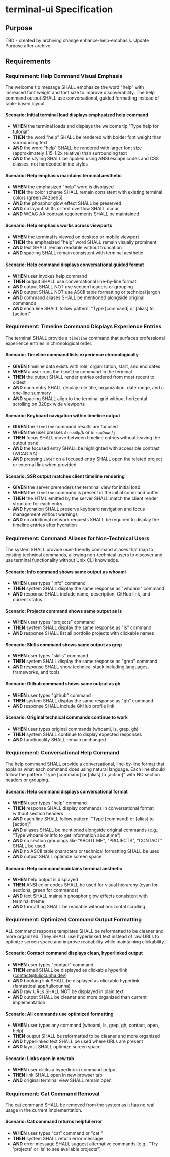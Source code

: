 # terminal-ui Specification

## Purpose

TBD - created by archiving change enhance-help-emphasis. Update Purpose after
archive.
## Requirements
### Requirement: Help Command Visual Emphasis

The welcome tip message SHALL emphasize the word "help" with increased font
weight and font size to improve discoverability. The help command output SHALL
use conversational, guided formatting instead of table-based layout.

#### Scenario: Initial terminal load displays emphasized help command

- **WHEN** the terminal loads and displays the welcome tip "Type help for
  tutorial"
- **THEN** the word "help" SHALL be rendered with bolder font weight than
  surrounding text
- **AND** the word "help" SHALL be rendered with larger font size (approximately
  1.15-1.2x relative) than surrounding text
- **AND** the styling SHALL be applied using ANSI escape codes and CSS classes,
  not hardcoded inline styles

#### Scenario: Help emphasis maintains terminal aesthetic

- **WHEN** the emphasized "help" word is displayed
- **THEN** the color scheme SHALL remain consistent with existing terminal
  colors (green #42be65)
- **AND** the phosphor glow effect SHALL be preserved
- **AND** no layout shifts or text overflow SHALL occur
- **AND** WCAG AA contrast requirements SHALL be maintained

#### Scenario: Help emphasis works across viewports

- **WHEN** the terminal is viewed on desktop or mobile viewport
- **THEN** the emphasized "help" word SHALL remain visually prominent
- **AND** text SHALL remain readable without truncation
- **AND** spacing SHALL remain consistent with terminal aesthetic

#### Scenario: Help command displays conversational guided format

- **WHEN** user invokes help command
- **THEN** output SHALL use conversational line-by-line format
- **AND** output SHALL NOT use section headers or grouping
- **AND** output SHALL NOT use ASCII table formatting or technical jargon
- **AND** command aliases SHALL be mentioned alongside original commands
- **AND** each line SHALL follow pattern: "Type [command] or [alias] to
  [action]"

### Requirement: Timeline Command Displays Experience Entries

The terminal SHALL provide a `timeline` command that surfaces professional
experience entries in chronological order.

#### Scenario: Timeline command lists experience chronologically

- **GIVEN** timeline data exists with role, organization, start, and end dates
- **WHEN** a user runs the `timeline` command in the terminal
- **THEN** the output SHALL render entries ordered from most recent to oldest
- **AND** each entry SHALL display role title, organization, date range, and a
  one-line summary
- **AND** spacing SHALL align to the terminal grid without horizontal scrolling
  on 320px wide viewports

#### Scenario: Keyboard navigation within timeline output

- **GIVEN** the `timeline` command results are focused
- **WHEN** the user presses `ArrowUp`/`k` or `ArrowDown`/`j`
- **THEN** focus SHALL move between timeline entries without leaving the output
  pane
- **AND** the focused entry SHALL be highlighted with accessible contrast (WCAG
  AA)
- **AND** pressing `Enter` on a focused entry SHALL open the related project or
  external link when provided

#### Scenario: SSR output matches client timeline rendering

- **GIVEN** the server prerenders the terminal view for initial load
- **WHEN** the `timeline` command is present in the initial command buffer
- **THEN** the HTML emitted by the server SHALL match the client render
  structure for each entry
- **AND** hydration SHALL preserve keyboard navigation and focus management
  without warnings
- **AND** no additional network requests SHALL be required to display the
  timeline entries after hydration

### Requirement: Command Aliases for Non-Technical Users

The system SHALL provide user-friendly command aliases that map to existing
technical commands, allowing non-technical users to discover and use terminal
functionality without Unix CLI knowledge.

#### Scenario: Info command shows same output as whoami

- **WHEN** user types "info" command
- **THEN** system SHALL display the same response as "whoami" command
- **AND** response SHALL include name, description, GitHub link, and current
  status

#### Scenario: Projects command shows same output as ls

- **WHEN** user types "projects" command
- **THEN** system SHALL display the same response as "ls" command
- **AND** response SHALL list all portfolio projects with clickable names

#### Scenario: Skills command shows same output as grep

- **WHEN** user types "skills" command
- **THEN** system SHALL display the same response as "grep" command
- **AND** response SHALL show technical stack including languages, frameworks,
  and tools

#### Scenario: Github command shows same output as gh

- **WHEN** user types "github" command
- **THEN** system SHALL display the same response as "gh" command
- **AND** response SHALL include GitHub profile link

#### Scenario: Original technical commands continue to work

- **WHEN** user types original commands (whoami, ls, grep, gh)
- **THEN** system SHALL continue to display expected responses
- **AND** functionality SHALL remain unchanged

### Requirement: Conversational Help Command

The help command SHALL provide a conversational, line-by-line format that
explains what each command does using natural language. Each line should follow
the pattern "Type [command] or [alias] to [action]" with NO section headers or
grouping.

#### Scenario: Help command displays conversational format

- **WHEN** user types "help" command
- **THEN** response SHALL display commands in conversational format without
  section headers
- **AND** each line SHALL follow pattern: "Type [command] or [alias] to
  [action]"
- **AND** aliases SHALL be mentioned alongside original commands (e.g., "Type
  whoami or info to get information about me")
- **AND** no section groupings like "ABOUT ME", "PROJECTS", "CONTACT" SHALL be
  used
- **AND** no ASCII table characters or technical formatting SHALL be used
- **AND** output SHALL optimize screen space

#### Scenario: Help command maintains terminal aesthetic

- **WHEN** help output is displayed
- **THEN** ANSI color codes SHALL be used for visual hierarchy (cyan for
  sections, green for commands)
- **AND** text SHALL maintain phosphor glow effects consistent with terminal
  theme
- **AND** formatting SHALL be readable without horizontal scrolling

### Requirement: Optimized Command Output Formatting

ALL command response templates SHALL be reformatted to be cleaner and more
organized. They SHALL use hyperlinked text instead of raw URLs to optimize
screen space and improve readability while maintaining clickability.

#### Scenario: Contact command displays clean, hyperlinked output

- **WHEN** user types "contact" command
- **THEN** email SHALL be displayed as clickable hyperlink
  (contact@tuliocunha.dev)
- **AND** booking link SHALL be displayed as clickable hyperlink
  (fantastical.app/tuliocunha)
- **AND** raw URLs SHALL NOT be displayed in plain text
- **AND** output SHALL be cleaner and more organized than current implementation

#### Scenario: All commands use optimized formatting

- **WHEN** user types any command (whoami, ls, grep, gh, contact, open, help)
- **THEN** output SHALL be reformatted to be cleaner and more organized
- **AND** hyperlinked text SHALL be used where URLs are present
- **AND** layout SHALL optimize screen space

#### Scenario: Links open in new tab

- **WHEN** user clicks a hyperlink in command output
- **THEN** link SHALL open in new browser tab
- **AND** original terminal view SHALL remain open

### Requirement: Cat Command Removal

The cat command SHALL be removed from the system as it has no real usage in the
current implementation.

#### Scenario: Cat command returns helpful error

- **WHEN** user types "cat" command or "cat <project-name>"
- **THEN** system SHALL return error message
- **AND** error message SHALL suggest alternative commands (e.g., "Try
  'projects' or 'ls' to see available projects")

